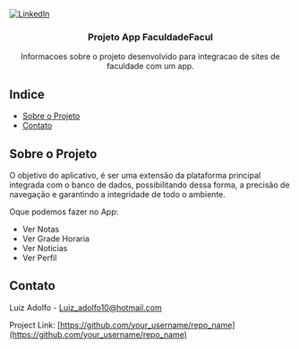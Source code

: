 [![LinkedIn][linkedin-shield]][linkedin-url]

<!-- PROJECT LOGO -->
<p align="center">
  <h3 align="center">Projeto App FaculdadeFacul</h3>
  <p align="center">
    Informacoes sobre o projeto desenvolvido para integracao de sites de faculdade com um app.
  </p>
</p>



<!-- TABLE OF CONTENTS -->
## Indice

* [Sobre o Projeto](#Sobre-o-Projeto)
* [Contato](#Contato)



<!-- Sobre o Projeto -->
## Sobre o Projeto

O objetivo do aplicativo, é ser uma extensão da plataforma principal integrada com o banco de dados, possibilitando dessa forma, a precisão de navegação e garantindo a integridade de todo o ambiente.

Oque podemos fazer no App:
* Ver Notas
* Ver Grade Horaria
* Ver Noticias
* Ver Perfil


<!-- Contato -->
## Contato

Luiz Adolfo - Luiz_adolfo10@hotmail.com

Project Link: [https://github.com/your_username/repo_name](https://github.com/your_username/repo_name)


<!-- MARKDOWN LINKS & IMAGES -->
<!-- https://www.markdownguide.org/basic-syntax/#reference-style-links -->
[linkedin-shield]: https://img.shields.io/badge/-LinkedIn-black.svg?style=flat-square&logo=linkedin&colorB=555
[linkedin-url]: https://www.linkedin.com/in/luiz-adolfo-756744131/
